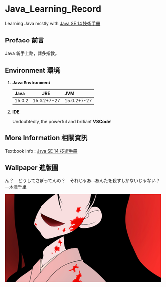 # Java_Learning_Record
Learning Java mostly with [Java SE 14 技術手冊](http://books.gotop.com.tw/v_ACL059300)

## Preface  前言
Java 新手上路，請多指教。

## Environment  環境

1. **Java Environment**

    Java|JRE|JVM
    -|:-:|-
    15.0.2|15.0.2+7-27|15.0.2+7-27

2. **IDE**

    Undoubtedly, the powerful and brilliant **VSCode**!

## More Information 相關資訊
Textbook info : [Java SE 14 技術手冊](http://books.gotop.com.tw/v_ACL059300)

## Wallpaper  進版圖
ん？　どうしてさぼってんの？　それじゃあ...あんたを殺すしかないじゃない？
--木津千里

![image](wallpaper416.jpg)
